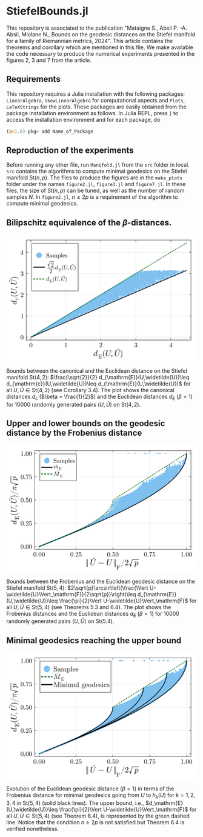 # StiefelBounds.jl
This repository is associated to the publication "Mataigne S., Absil P. -A. Absil, Miolane N., Bounds on the geodesic distances on the Stiefel manifold for a family of Riemannian metrics, 2024". This article contains the theorems and corollary which are mentioned in this file.
We make available the code necessary to produce the numerical experiments presented in the figures 2, 3 and 7 from the article. 

## Requirements
This repository requires a Julia installation with the following packages: `LinearAlgebra`, `SkewLinearAlgebra` for computational aspects and `Plots`,  `LaTeXStrings` for the plots. These packages are easily obtained from the package installation environment as follows. In Julia REPL, press `]` to access the installation environment and for each package, do
```julia
(@v1.6) pkg> add Name_of_Package
```
## Reproduction of the experiments
Before running any other file, run `Manifold.jl` from the `src` folder in local. `src` contains the algorithms to compute minimal geodesics on the Stiefel manifold $\mathrm{St}(n,p)$. 
The files to produce the figures are in the `make_plots` folder under the names `figure2.jl`, `figure3.jl` and `figure7.jl`. In these files, the size of $\mathrm{St}(n,p)$ can be tuned, as well as the number of random samples $N$. In `figure2.jl`, $n\geq2p$ is a requirement of the algorithm to compute minimal geodesics.
## Bilipschitz equivalence of the $\beta$-distances. 
![My nice plot](https://github.com/smataigne/StiefelBounds.jl/blob/main/make_plots/figures/figure_2.png)

Bounds between the canonical and the Euclidean distance on the Stiefel manifold $\mathrm{St}(4,2)$: $\frac{\sqrt{2}}{2} d_{\mathrm{E}}(U,\widetilde{U})\leq d_{\mathrm{c}}(U,\widetilde{U})\leq d_{\mathrm{E}}(U,\widetilde{U})$ for all $U,\widetilde{U}\in \mathrm{St}(4,2)$ (see Corollary 3.4). The plot shows the canonical distances $d_\mathrm{c}$ ($\beta = \frac{1}{2}$) and the Euclidean distances $d_\mathrm{E}$ ($\beta=1$) for 10000 randomly generated pairs $(U,\widetilde{U})$ on $\mathrm{St}(4,2)$.

## Upper and lower bounds on the geodesic distance by the Frobenius distance
![My nice plot](https://github.com/smataigne/StiefelBounds.jl/blob/main/make_plots/figures/figure_3.png)

Bounds between the Frobenius and the Euclidean geodesic distance on the Stiefel manifold $\mathrm{St}(5,4)$: $2\sqrt{p}\arcsin\left(\frac{\Vert U-\widetilde{U}\Vert_\mathrm{F}}{2\sqrt{p}}\right)\leq d_{\mathrm{E}}(U,\widetilde{U})\leq \frac{\pi}{2}\Vert U-\widetilde{U}\Vert_\mathrm{F}$ for all $U,\widetilde{U}\in \mathrm{St}(5,4)$ (see Theorems 5.3 and 6.4). The plot shows the Frobenius distances and the Euclidean distances $d_\mathrm{E}$ ($\beta=1$) for 10000 randomly generated pairs $(U,\widetilde{U})$ on $\mathrm{St}(5.4)$.

## Minimal geodesics reaching the upper bound
![My nice plot](https://github.com/smataigne/StiefelBounds.jl/blob/main/make_plots/figures/figure_10.png)

Evolution of the Euclidean geodesic distance ($\beta=1$) in terms of the Frobenius distance for  minimal geodesics going  from $U$ to $h_k(U)$ for $k=1, 2, 3, 4$ in $\mathrm{St}(5,4)$ (solid black lines). The upper bound, i.e., $d_\mathrm{E}(U,\widetilde{U})\leq \frac{\pi}{2}\Vert U-\widetilde{U}\Vert_\mathrm{F}$ for all $U,\widetilde{U}\in \mathrm{St}(5,4)$ (see Theorem 8.4), is represented by the green dashed line. Notice that the condition $n\geq 2p$ is not satisfied but Theorem 6.4 is verified nonetheless. 

